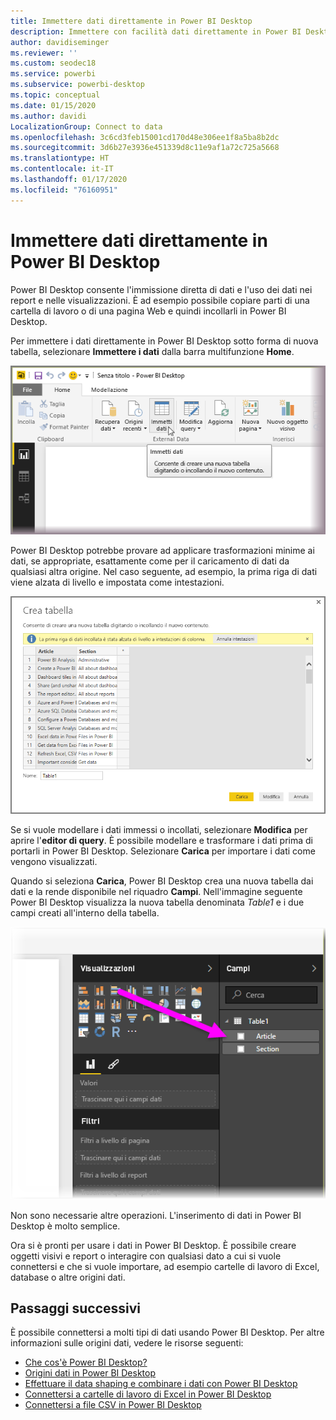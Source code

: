 ```yaml
---
title: Immettere dati direttamente in Power BI Desktop
description: Immettere con facilità dati direttamente in Power BI Desktop
author: davidiseminger
ms.reviewer: ''
ms.custom: seodec18
ms.service: powerbi
ms.subservice: powerbi-desktop
ms.topic: conceptual
ms.date: 01/15/2020
ms.author: davidi
LocalizationGroup: Connect to data
ms.openlocfilehash: 3c6cd3feb15001cd170d48e306ee1f8a5ba8b2dc
ms.sourcegitcommit: 3d6b27e3936e451339d8c11e9af1a72c725a5668
ms.translationtype: HT
ms.contentlocale: it-IT
ms.lasthandoff: 01/17/2020
ms.locfileid: "76160951"
---
```

# <a name="enter-data-directly-into-power-bi-desktop"></a>Immettere dati direttamente in Power BI Desktop

Power BI Desktop consente l'immissione diretta di dati e l'uso dei dati nei report e nelle visualizzazioni. È ad esempio possibile copiare parti di una cartella di lavoro o di una pagina Web e quindi incollarli in Power BI Desktop.

Per immettere i dati direttamente in Power BI Desktop sotto forma di nuova tabella, selezionare **Immettere i dati** dalla barra multifunzione **Home**.

![Selezionare Immettere i dati in Home](media/desktop-enter-data-directly-into-desktop/enter-data-directly_1.png)

Power BI Desktop potrebbe provare ad applicare trasformazioni minime ai dati, se appropriate, esattamente come per il caricamento di dati da qualsiasi altra origine. Nel caso seguente, ad esempio, la prima riga di dati viene alzata di livello e impostata come intestazioni.

![Dati con la prima riga come intestazioni colonna](media/desktop-enter-data-directly-into-desktop/enter-data-directly_2.png)

Se si vuole modellare i dati immessi o incollati, selezionare **Modifica** per aprire l'**editor di query**. È possibile modellare e trasformare i dati prima di portarli in Power BI Desktop. Selezionare **Carica** per importare i dati come vengono visualizzati.

Quando si seleziona **Carica**, Power BI Desktop crea una nuova tabella dai dati e la rende disponibile nel riquadro **Campi**. Nell'immagine seguente Power BI Desktop visualizza la nuova tabella denominata *Table1* e i due campi creati all'interno della tabella.

![Campi caricati in Power BI Desktop](media/desktop-enter-data-directly-into-desktop/enter-data-directly_3.png)

Non sono necessarie altre operazioni. L'inserimento di dati in Power BI Desktop è molto semplice.

Ora si è pronti per usare i dati in Power BI Desktop. È possibile creare oggetti visivi e report o interagire con qualsiasi dato a cui si vuole connettersi e che si vuole importare, ad esempio cartelle di lavoro di Excel, database o altre origini dati.

## <a name="next-steps"></a>Passaggi successivi

È possibile connettersi a molti tipi di dati usando Power BI Desktop. Per altre informazioni sulle origini dati, vedere le risorse seguenti:

* [Che cos'è Power BI Desktop?](desktop-what-is-desktop.md)
* [Origini dati in Power BI Desktop](desktop-data-sources.md)
* [Effettuare il data shaping e combinare i dati con Power BI Desktop](desktop-shape-and-combine-data.md)
* [Connettersi a cartelle di lavoro di Excel in Power BI Desktop](desktop-connect-excel.md)
* [Connettersi a file CSV in Power BI Desktop](desktop-connect-csv.md)
